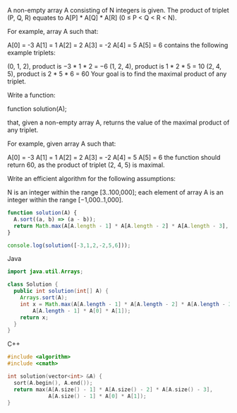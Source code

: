 A non-empty array A consisting of N integers is given. The product of triplet (P, Q, R) equates to A[P] * A[Q] * A[R] (0 ≤ P < Q < R < N).

For example, array A such that:

  A[0] = -3
  A[1] = 1
  A[2] = 2
  A[3] = -2
  A[4] = 5
  A[5] = 6
contains the following example triplets:

(0, 1, 2), product is −3 * 1 * 2 = −6
(1, 2, 4), product is 1 * 2 * 5 = 10
(2, 4, 5), product is 2 * 5 * 6 = 60
Your goal is to find the maximal product of any triplet.

Write a function:

function solution(A);

that, given a non-empty array A, returns the value of the maximal product of any triplet.

For example, given array A such that:

  A[0] = -3
  A[1] = 1
  A[2] = 2
  A[3] = -2
  A[4] = 5
  A[5] = 6
the function should return 60, as the product of triplet (2, 4, 5) is maximal.

Write an efficient algorithm for the following assumptions:

N is an integer within the range [3..100,000];
each element of array A is an integer within the range [−1,000..1,000].


```javascript
function solution(A) {
  A.sort((a, b) => (a - b));
  return Math.max(A[A.length - 1] * A[A.length - 2] * A[A.length - 3], A[A.length - 1] * A[0] * A[1]) ;
}

console.log(solution([-3,1,2,-2,5,6]));


```

Java
```java
import java.util.Arrays;

class Solution {
  public int solution(int[] A) {
    Arrays.sort(A);
    int x = Math.max(A[A.length - 1] * A[A.length - 2] * A[A.length - 3],
        A[A.length - 1] * A[0] * A[1]);
    return x;
  }
}
```


C++
```C++
#include <algorithm>
#include <cmath>

int solution(vector<int> &A) {
  sort(A.begin(), A.end());
  return max(A[A.size() - 1] * A[A.size() - 2] * A[A.size() - 3],
             A[A.size() - 1] * A[0] * A[1]);
}

```